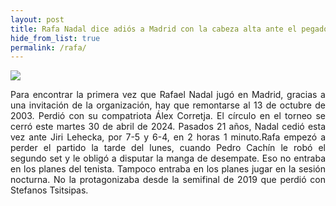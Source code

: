 ```yaml
---
layout: post
title: Rafa Nadal dice adiós a Madrid con la cabeza alta ante el pegador Lehecka
hide_from_list: true
permalink: /rafa/
---
```

![](https://www.estadiodeportivo.com/imagenes/abd2bbb0-6378-43eb-b339-1d5a930d57cf_1200x680.jpeg)


<p Align=justify>Para encontrar la primera vez que Rafael Nadal jugó en Madrid, gracias a una invitación de la organización, hay que remontarse al 13 de octubre de 2003. Perdió con su compatriota Álex Corretja. El círculo en el torneo se cerró este martes 30 de abril de 2024. Pasados 21 años, Nadal cedió esta vez ante Jiri Lehecka, por 7-5 y 6-4, en 2 horas 1 minuto.Rafa empezó a perder el partido la tarde del lunes, cuando Pedro Cachín le robó el segundo set y le obligó a disputar la manga de desempate. Eso no entraba en los planes del tenista. Tampoco entraba en los planes jugar en la sesión nocturna. No la protagonizaba desde la semifinal de 2019 que perdió con Stefanos Tsitsipas.</p>
